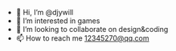 - 👋 Hi, I’m @djywill
- 👀 I’m interested in games
- 💞️ I’m looking to collaborate on design&coding
- 📫 How to reach me 12345270@qq.com

<!---
djywill/djywill is a ✨ special ✨ repository because its `README.md` (this file) appears on your GitHub profile.
You can click the Preview link to take a look at your changes.
--->
